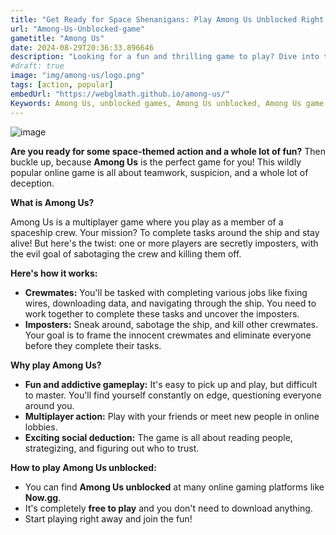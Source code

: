 ```yaml
---
title: "Get Ready for Space Shenanigans: Play Among Us Unblocked Right Now!"
url: "Among-Us-Unblocked-game"
gametitle: "Among Us"
date: 2024-08-29T20:36:33.896646
description: "Looking for a fun and thrilling game to play? Dive into the world of Among Us, an exciting online game where you can play as a crewmate or a sneaky imposter. Play it now, unblocked, for free!"
#draft: true
image: "img/among-us/logo.png"
tags: [action, popular]
embedUrl: "https://webglmath.github.io/among-us/"
Keywords: Among Us, unblocked games, Among Us unblocked, Among Us game online, Among Us download, Among Us free, Now.gg, Among Us free play, Among Us gameplay, Among Us full game, Among Us game vui, Among Us pc, Action Games, ActionGames, Action Games Pc, ActionGamesPc, Action Games Online, ActionGamesOnline, Action Games Free, ActionGamesFree, Classroom6x.
---
```


![image](https://github.com/user-attachments/assets/2b201851-ef2a-46b0-90a0-a0c25ddd9beb)

**Are you ready for some space-themed action and a whole lot of fun?** Then buckle up, because  **Among Us** is the perfect game for you!  This wildly popular online game is all about teamwork, suspicion, and a whole lot of deception. 

**What is Among Us?**

Among Us is a multiplayer game where you play as a member of a spaceship crew. Your mission? To complete tasks around the ship and stay alive! But here's the twist: one or more players are secretly imposters, with the evil goal of sabotaging the crew and killing them off. 

**Here's how it works:**

* **Crewmates:** You'll be tasked with completing various jobs like fixing wires, downloading data, and navigating through the ship. You need to work together to complete these tasks and uncover the imposters.
* **Imposters:** Sneak around, sabotage the ship, and kill other crewmates. Your goal is to frame the innocent crewmates and eliminate everyone before they complete their tasks. 

**Why play Among Us?**

* **Fun and addictive gameplay:**  It's easy to pick up and play, but difficult to master. You'll find yourself constantly on edge, questioning everyone around you. 
* **Multiplayer action:** Play with your friends or meet new people in online lobbies. 
* **Exciting social deduction:**  The game is all about reading people, strategizing, and figuring out who to trust. 

**How to play Among Us unblocked:**

* You can find **Among Us unblocked** at many online gaming platforms like **Now.gg**. 
* It's completely **free to play** and you don't need to download anything. 
* Start playing right away and join the fun!

